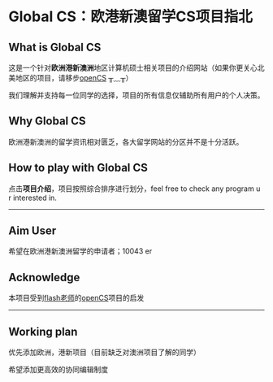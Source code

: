# Global CS：欧港新澳留学CS项目指北

## What is Global CS

这是一个针对**欧洲港新澳洲**地区计算机硕士相关项目的介绍网站（如果你更关心北美地区的项目，请移步[openCS](https://opencs.app/) ╥﹏╥）

我们理解并支持每一位同学的选择，项目的所有信息仅辅助所有用户的个人决策。

## Why Global CS

欧洲港新澳洲的留学资讯相对匮乏，各大留学网站的分区并不是十分活跃。

## How to play with Global CS

点击**项目介绍**，项目按照综合排序进行划分，feel free to check any program u r interested in.

***



## Aim User

希望在欧洲港新澳洲留学的申请者；10043 er

## Acknowledge

本项目受到[flash老师](https://github.com/xichenpan)的[openCS](https://github.com/opencsapp/opencsapp.github.io)项目的启发

***



## Working plan

优先添加欧洲，港新项目（目前缺乏对澳洲项目了解的同学）

希望添加更高效的协同编辑制度







